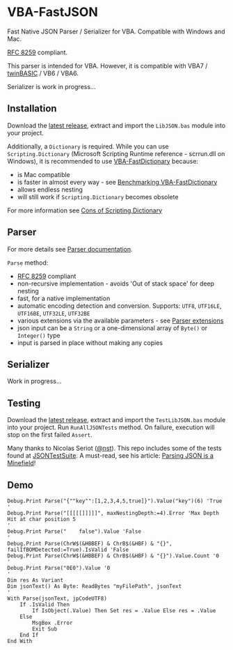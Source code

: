 # VBA-FastJSON
Fast Native JSON Parser / Serializer for VBA. Compatible with Windows and Mac.

[RFC 8259](https://datatracker.ietf.org/doc/html/rfc8259) compliant.

This parser is intended for VBA. However, it is compatible with VBA7 / [twinBASIC](https://twinbasic.com/) / VB6 / VBA6.

Serializer is work in progress...

## Installation

Download the [latest release](https://github.com/cristianbuse/VBA-FastJSON/releases/latest), extract and import the ```LibJSON.bas``` module into your project.

Additionally, a ```Dictionary``` is required. While you can use ```Scripting.Dictionary``` (Microsoft Scripting Runtime reference - scrrun.dll on Windows), it is recommended to use [VBA-FastDictionary](https://github.com/cristianbuse/VBA-FastDictionary) because:
- is Mac compatible
- is faster in almost every way - see [Benchmarking VBA-FastDictionary](https://github.com/cristianbuse/VBA-FastDictionary/blob/master/benchmarking/README.md)
- allows endless nesting
- will still work if ```Scripting.Dictionary``` becomes obsolete

For more information see [Cons of Scripting.Dictionary](https://github.com/cristianbuse/VBA-FastDictionary/blob/master/benchmarking/README.md#scriptingdictionary)

## Parser

For more details see [Parser documentation](https://github.com/cristianbuse/VBA-FastJSON/blob/master/Documentation.md#parser).

```Parse``` method: 
- [RFC 8259](https://datatracker.ietf.org/doc/html/rfc8259) compliant
- non-recursive implementation - avoids 'Out of stack space' for deep nesting
- fast, for a native implementation 
- automatic encoding detection and conversion. Supports: ```UTF8```, ```UTF16LE```, ```UTF16BE```, ```UTF32LE```, ```UTF32BE```
- various extensions via the available parameters - see [Parser extensions](https://github.com/cristianbuse/VBA-FastJSON/blob/master/Documentation.md#extensions)
- json input can be a ```String``` or a one-dimensional array of ```Byte()``` or ```Integer()``` type
- input is parsed in place without making any copies

## Serializer

Work in progress...

## Testing

Download the [latest release](https://github.com/cristianbuse/VBA-FastJSON/releases/latest), extract and import the ```TestLibJSON.bas``` module into your project. Run ```RunAllJSONTests``` method. On failure, execution will stop on the first failed ```Assert```.

Many thanks to Nicolas Seriot ([@nst](https://github.com/nst)). This repo includes some of the tests found at [JSONTestSuite](https://github.com/nst/JSONTestSuite). A must-read, see his article: [Parsing JSON is a Minefield](https://seriot.ch/projects/parsing_json.html)!

## Demo

```VBA
Debug.Print Parse("{""key"":[1,2,3,4,5,true]}").Value("key")(6) 'True
'
Debug.Print Parse("[[[[[]]]]]", maxNestingDepth:=4).Error 'Max Depth Hit at char position 5
'
Debug.Print Parse("    false").Value 'False
'
Debug.Print Parse(ChrW$(&HBBEF) & ChrB$(&HBF) & "{}", failIfBOMDetected:=True).IsValid 'False
Debug.Print Parse(ChrW$(&HBBEF) & ChrB$(&HBF) & "{}").Value.Count '0
'
Debug.Print Parse("0E0").Value '0
'
Dim res As Variant
Dim jsonText() As Byte: ReadBytes "myFilePath", jsonText
'
With Parse(jsonText, jpCodeUTF8)
    If .IsValid Then
        If IsObject(.Value) Then Set res = .Value Else res = .Value
    Else
        MsgBox .Error
        Exit Sub
    End If
End With
```
